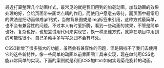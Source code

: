 最近打算整理几个动画样式，最常见的就是我们用到的加载动画。加载动画的效果处理的好，会给页面带来画龙点睛的作用，而使用户愿意去等待。而页面中最常用的做法是把动画做成gif格式，当做背景图或是img标签来引用，这种方式最简单，也不会有兼容性的问题。不过本人有时爱折腾，看到一些动画的效果，不管是简单也好，复杂也好，也想尝试用代码来实现它，换一种思维方式，就算在项目中用到的可能性很小，自己多动手多写写总归不会有坏处。

CSS3新增了很多强大的功能，虽然会有兼容性的问题，但是阻挡不了我们去使用它的这些新特性。像一些简单的动画以前靠画图工具来实现，现在单纯用CSS也能非常简单的实现。下面的案例就是利用CSS加html如何实现菊花旋转的动画。
